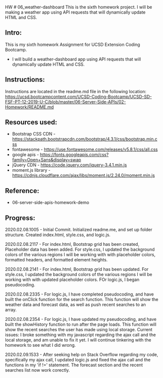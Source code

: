 HW # 06_weather-dashboard
This is the sixth homework project.  I will be making a weather app using API requests that will dynamically update HTML and CSS.

Intro:
------------
This is my sixth homework Assignment for UCSD Extension Coding Bootcamp.

- I will build a weather-dashboard app using API requests that will dynamically update HTML and CSS.


Instructions:
------------
Instructions are located in the readme.md file in the following location: 
https://ucsd.bootcampcontent.com/UCSD-Coding-Bootcamp/UCSD-SD-FSF-PT-12-2019-U-C/blob/master/06-Server-Side-APIs/02-Homework/README.md


Resources used:
------------
- Bootstrap CSS CDN - https://stackpath.bootstrapcdn.com/bootstrap/4.3.1/css/bootstrap.min.css
- fontawesome       - https://use.fontawesome.com/releases/v5.8.1/css/all.css
- google apis       - https://fonts.googleapis.com/css?family=Open+Sans&display=swap
- jQuery CDN        - https://code.jquery.com/jquery-3.4.1.min.js
- moment.js library              - https://cdnjs.cloudflare.com/ajax/libs/moment.js/2.24.0/moment.min.js



Reference:
------------
- 06-server-side-apis-homework-demo



Progress:
------------
2020.02.08.1005 - Initial Commit.  Initialized readme.me, and set up folder structure.  Created index.html, style.css, and logic.js.

2020.02.08.2117 - For index.html, Bootstrap grid has been created, Placeholder data has been added.  For style.css, I updated the background colors of the various regions I will be working with with placeholder colors, formatted headers, and formatted element heights.

2020.02.08.2141 - For index.html, Bootstrap grid has been updated.  For style.css, I updated the background colors of the various regions I will be working with with updated  placeholder colors.  FOr logic.js, I began pseudocoding.

2020.02.08.2335 - For logic.js, I have completed pseudocoding, and have built the onClick function for the search function.  This function will show the weather data and forecast data, as well as push recent searches to an array.

2020.02.08.2354 - For logic.js, I have updated my pseudocoding, and have built the showHistory function to run after the page loads.  This function will show the recent searches the user has made using local storage.  Current issues:  I broke something with my javascript regarding the ajax call and the local storage, and am unable to fix it yet.  I will continue tinkering with the homework to see what I did wrong.

2020.02.09.1533 - After seeking help on Stack Overflow regarding my code, specifically my ajax call, I updated logic.js and fixed the ajax call and the functions in my 'if !=' statement.  The forecast section and the recent searches list now work corectly.